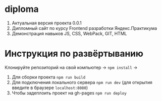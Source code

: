 # diploma
1. Актуальная версия проекта 0.0.1
2. Дипломный сайт по курсу Frontend разработки Яндекс.Практикума
3. Демонстрация навыков JS, CSS, WebPack, GIT, HTML
# Инструкция по развёртыванию 
Клонируйте репозиторий на свой компьютер -> `npm install` -> 
1. Для сборки проекта `npm run build` 
2. Для подключения локального сервера `npm run dev` (для открытия введите в браузере `localhost:8080`)
3. Чтобы задеплоить проект на gh-pages `npm run deploy` 